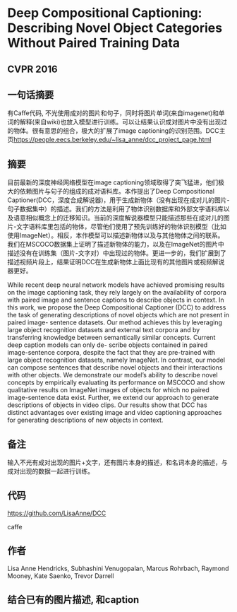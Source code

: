 # Deep Compositional Captioning: Describing Novel Object Categories Without Paired Training Data

## CVPR 2016

## 一句话摘要

有Caffe代码, 不光使用成对的图片和句子，同时将图片单词(来自imagenet)和单词的解释(来自wiki)也放入模型进行训练。可以让结果认识成对图片中没有出现过的物体。很有意思的组合，极大的扩展了image captioning的识别范围。DCC主页<https://people.eecs.berkeley.edu/~lisa_anne/dcc_project_page.html>

## 摘要

目前最新的深度神经网络模型在image captioning领域取得了突飞猛进，他们极大的依赖图片与句子的组成的成对语料库。本作提出了Deep Compositional Captioner(DCC，深度合成解说器)，用于生成新物体（没有出现在成对儿的图片-句子数据集中）的描述。我们的方法是利用了物体识别数据库和外部文字语料库以及语意相似概念上的迁移知识。当前的深度解说器模型只能描述那些在成对儿的图片-文字语料库里包括的物体，尽管他们使用了预先训练好的物体识别模型（比如使用ImageNet）。相反，本作模型可以描述新物体以及与其他物体之间的联系。我们在MSCOCO数据集上证明了描述新物体的能力，以及在ImageNet的图片中描述没有在训练集（图片-文字对）中出现过的物体。更进一步的，我们扩展到了描述视频片段上，结果证明DCC在生成新物体上面比现有的其他图片或视频解说器更好。

While recent deep neural network models have achieved promising results on the image captioning task, they rely largely on the availability of corpora with paired image and sentence captions to describe objects in context. In this work, we propose the Deep Compositional Captioner (DCC) to address the task of generating descriptions of novel objects which are not present in paired image- sentence datasets. Our method achieves this by leveraging large object recognition datasets and external text corpora and by transferring knowledge between semantically similar concepts. Current deep caption models can only de- scribe objects contained in paired image-sentence corpora, despite the fact that they are pre-trained with large object recognition datasets, namely ImageNet. In contrast, our model can compose sentences that describe novel objects and their interactions with other objects. We demonstrate our model’s ability to describe novel concepts by empirically evaluating its performance on MSCOCO and show qualitative results on ImageNet images of objects for which no paired image-sentence data exist. Further, we extend our approach to generate descriptions of objects in video clips. Our results show that DCC has distinct advantages over existing image and video captioning approaches for generating descriptions of new objects in context.

## 备注

输入不光有成对出现的图片+文字，还有图片本身的描述，和名词本身的描述，与成对出现的数据一起进行训练。

## 代码

<https://github.com/LisaAnne/DCC>

caffe

## 作者

Lisa Anne Hendricks, Subhashini Venugopalan, Marcus Rohrbach, Raymond Mooney, Kate Saenko, Trevor Darrell

## 结合已有的图片描述, 和caption
